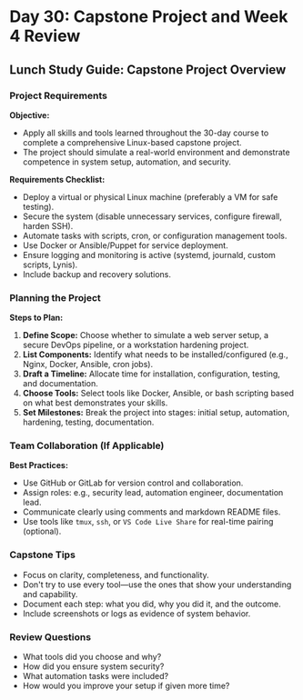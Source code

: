 # Day 30: Capstone Project and Week 4 Review

## Lunch Study Guide: Capstone Project Overview

### Project Requirements

**Objective:**

* Apply all skills and tools learned throughout the 30-day course to complete a comprehensive Linux-based capstone project.
* The project should simulate a real-world environment and demonstrate competence in system setup, automation, and security.

**Requirements Checklist:**

* Deploy a virtual or physical Linux machine (preferably a VM for safe testing).
* Secure the system (disable unnecessary services, configure firewall, harden SSH).
* Automate tasks with scripts, cron, or configuration management tools.
* Use Docker or Ansible/Puppet for service deployment.
* Ensure logging and monitoring is active (systemd, journald, custom scripts, Lynis).
* Include backup and recovery solutions.

### Planning the Project

**Steps to Plan:**

1. **Define Scope:** Choose whether to simulate a web server setup, a secure DevOps pipeline, or a workstation hardening project.
2. **List Components:** Identify what needs to be installed/configured (e.g., Nginx, Docker, Ansible, cron jobs).
3. **Draft a Timeline:** Allocate time for installation, configuration, testing, and documentation.
4. **Choose Tools:** Select tools like Docker, Ansible, or bash scripting based on what best demonstrates your skills.
5. **Set Milestones:** Break the project into stages: initial setup, automation, hardening, testing, documentation.

### Team Collaboration (If Applicable)

**Best Practices:**

* Use GitHub or GitLab for version control and collaboration.
* Assign roles: e.g., security lead, automation engineer, documentation lead.
* Communicate clearly using comments and markdown README files.
* Use tools like `tmux`, `ssh`, or `VS Code Live Share` for real-time pairing (optional).

### Capstone Tips

* Focus on clarity, completeness, and functionality.
* Don't try to use every tool—use the ones that show your understanding and capability.
* Document each step: what you did, why you did it, and the outcome.
* Include screenshots or logs as evidence of system behavior.

### Review Questions

* What tools did you choose and why?
* How did you ensure system security?
* What automation tasks were included?
* How would you improve your setup if given more time?
